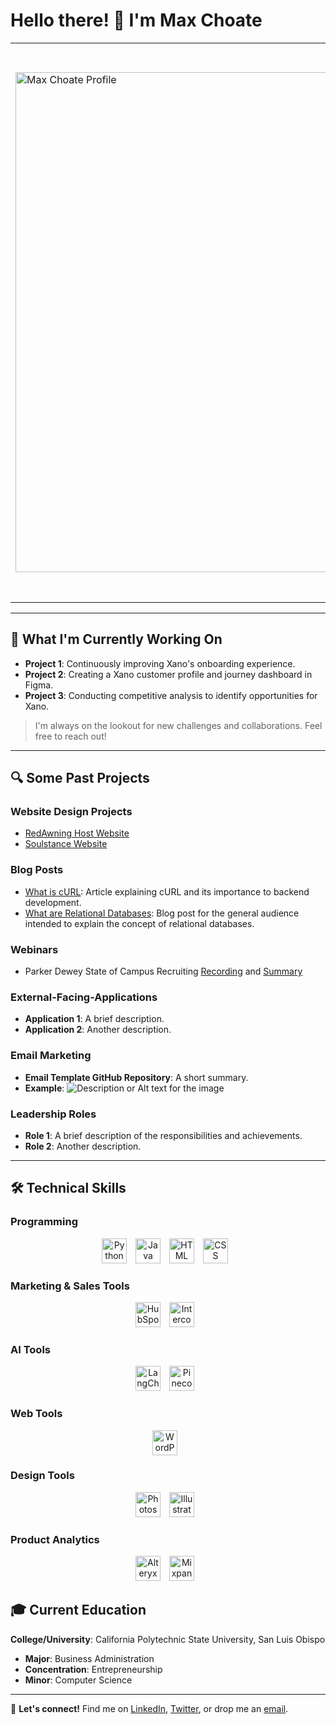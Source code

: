 # Hello there! 👋 I'm Max Choate

<table>
<tr>
<td> <img src="Max Choate Profile.png" alt="Max Choate Profile" width="800"/> </td>
<td>

Growing up in a family of entrepreneurs, the entrepreneurial mindset is ingrained in me. My fascination with technology has been a constant, and over the years, I've channeled this passion into various projects and roles spanning website design, product management, and beyond.

Through these experiences, I've recognized that I am a builder. I am deeply passionate about working across disciplines to plan, develop, and enhance customer-centric technology products and services.

</td>
</tr>
</table>


---

## 🌱 What I'm Currently Working On

- **Project 1**: Continuously improving Xano's onboarding experience.
- **Project 2**: Creating a Xano customer profile and journey dashboard in Figma.
- **Project 3**: Conducting competitive analysis to identify opportunities for Xano.

> I'm always on the lookout for new challenges and collaborations. Feel free to reach out!

---

## 🔍 Some Past Projects

### Website Design Projects

- [RedAwning Host Website](https://host.redawning.com/)
- [Soulstance Website](https://www.soulstance.com/)

### Blog Posts

- [What is cURL](https://www.xano.com/blog/what-is-curl/): Article explaining cURL and its importance to backend development.
- [What are Relational Databases](https://www.xano.com/blog/what-are-relational-databases/): Blog post for the general audience intended to explain the concept of relational databases.

### Webinars

- Parker Dewey State of Campus Recruiting [Recording](https://www.youtube.com/watch?v=BWZ0bKVW0OE/) and [Summary](https://info.parkerdewey.com/campus-recruiting-call-what-students-want/)

### External-Facing-Applications

- **Application 1**: A brief description.
- **Application 2**: Another description.

### Email Marketing

- **Email Template GitHub Repository**: A short summary.
- **Example**: 
  ![Description or Alt text for the image](URL_FOR_SCREENSHOT_IMAGE)


### Leadership Roles

- **Role 1**: A brief description of the responsibilities and achievements.
- **Role 2**: Another description.

---

## 🛠 Technical Skills

### Programming

<div align="center">
    <img src="URL_FOR_PYTHON_LOGO" alt="Python" width="40" height="40" style="margin-right:10px;"/> 
    <img src="URL_FOR_JAVA_LOGO" alt="Java" width="40" height="40" style="margin-right:10px;"/>
    <img src="URL_FOR_HTML_LOGO" alt="HTML" width="40" height="40" style="margin-right:10px;"/>
    <img src="URL_FOR_CSS_LOGO" alt="CSS" width="40" height="40" style="margin-right:10px;"/>
    <!-- More logos for other Programming tools -->
</div>

### Marketing & Sales Tools

<div align="center">
    <img src="URL_FOR_HUBSPOT_LOGO" alt="HubSpot" width="40" height="40" style="margin-right:10px;"/>
    <img src="URL_FOR_INTERCOM_LOGO" alt="Intercom" width="40" height="40" style="margin-right:10px;"/>
    <!-- More logos for other Marketing & Sales tools -->
</div>

### AI Tools

<div align="center">
    <img src="URL_FOR_LANGCHAIN_LOGO" alt="LangChain" width="40" height="40" style="margin-right:10px;"/>
    <img src="URL_FOR_PINECONE_LOGO" alt="Pinecone" width="40" height="40" style="margin-right:10px;"/>
    <!-- More logos for other AI tools -->
</div>

### Web Tools

<div align="center">
    <img src="URL_FOR_WORDPRESS_LOGO" alt="WordPress" width="40" height="40" style="margin-right:10px;"/>
    <!-- More logos for other Web tools -->
</div>

### Design Tools

<div align="center">
    <img src="URL_FOR_PHOTOSHOP_LOGO" alt="Photoshop" width="40" height="40" style="margin-right:10px;"/>
    <img src="URL_FOR_ILLUSTRATOR_LOGO" alt="Illustrator" width="40" height="40" style="margin-right:10px;"/>
    <!-- More logos for other Design tools -->
</div>

### Product Analytics

<div align="center">
    <img src="URL_FOR_ALTERYX_LOGO" alt="Alteryx" width="40" height="40" style="margin-right:10px;"/>
    <img src="URL_FOR_MIXPANEL_LOGO" alt="Mixpanel" width="40" height="40" style="margin-right:10px;"/>
    <!-- More logos for other Product Analytics tools -->
</div>



## 🎓 Current Education

**College/University**: California Polytechnic State University, San Luis Obispo

- **Major**: Business Administration
- **Concentration**: Entrepreneurship
- **Minor**: Computer Science

---

🔗 **Let's connect!** Find me on [LinkedIn](#), [Twitter](#), or drop me an [email](mailto:youremail@example.com).

